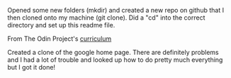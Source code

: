 Opened some new folders (mkdir) and created a new repo on github that I then cloned onto my machine (git clone). Did a "cd" into the correct directory and set up this readme file.

From The Odin Project's [curriculum](http://www.theodinproject.com/courses/web-development-101/lessons/html-css)

Created a clone of the google home page. There are definitely problems and I had a lot of trouble and looked up how to do pretty much everything but I got it done!